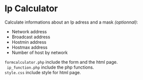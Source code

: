 # Ip Calculator

Calculate informations about an Ip adress and a mask *(optionnal)*:  

- Network address
- Broadcast address
- Hostmin address
- Hostmax address
- Number of host by network

`formcalculator.php` include the form and the html page.  
` ip_function.php` include the php functions.  
`style.css` include style for html page.  